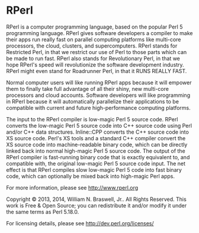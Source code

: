RPerl
=====

RPerl is a computer programming language, based on the popular Perl 5 programming language. RPerl gives software developers a compiler to make their apps run really fast on parallel computing platforms like multi-core processors, the cloud, clusters, and supercomputers. RPerl stands for Restricted Perl, in that we restrict our use of Perl to those parts which can be made to run fast. RPerl also stands for Revolutionary Perl, in that we hope RPerl's speed will revolutionize the software development industry. RPerl might even stand for Roadrunner Perl, in that it RUNS REALLY FAST.

Normal computer users will like running RPerl apps because it will empower them to finally take full advantage of all their shiny, new multi-core processors and cloud accounts. Software developers will like programming in RPerl because it will automatically parallelize their applications to be compatible with current and future high-performance computing platforms.

The input to the RPerl compiler is low-magic Perl 5 source code. RPerl converts the low-magic Perl 5 source code into C++ source code using Perl and/or C++ data structures. Inline::CPP converts the C++ source code into XS source code. Perl's XS tools and a standard C++ compiler convert the XS source code into machine-readable binary code, which can be directly linked back into normal high-magic Perl 5 source code. The output of the RPerl compiler is fast-running binary code that is exactly equivalent to, and compatible with, the original low-magic Perl 5 source code input. The net effect is that RPerl compiles slow low-magic Perl 5 code into fast binary code, which can optionally be mixed back into high-magic Perl apps.

For more information, please see <a href="http://www.rperl.org">http://www.rperl.org</a>

Copyright © 2013, 2014, William N. Braswell, Jr.. All Rights Reserved. This work is Free & Open Source; you can redistribute it and/or modify it under the same terms as Perl 5.18.0.

For licensing details, please see <a href="http://dev.perl.org/licenses/">http://dev.perl.org/licenses/</a>
